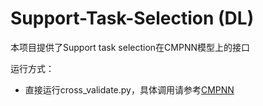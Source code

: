 # Support-Task-Selection (DL)

本项目提供了Support task selection在CMPNN模型上的接口

运行方式：
+ 直接运行cross_validate.py，具体调用请参考[CMPNN](https://github.com/SY575/CMPNN)
